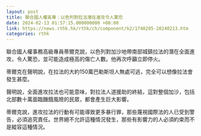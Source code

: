 ```yaml
---
layout: post
title: 聯合國人權高專：以色列對拉法潛在進攻令人驚恐
date: 2024-02-13 01:57:15.000000000 +08:00
link: https://news.rthk.hk/rthk/ch/component/k2/1740205-20240213.htm
categories: rthk
---
```


聯合國人權事務高級專員蒂爾克說，以色列對加沙地帶南部城鎮拉法的潛在全面進攻，令人驚恐，並可能造成極高的傷亡人數。他再次呼籲立即停火。

蒂爾克在聲明說，在拉法的大約150萬巴勒斯坦人無處可逃，完全可以想像拉法會發生甚麼。

聲明說，全面進攻拉法也可能意味，對拉法人道援助的終結，這對整個加沙，包括北部數十萬面臨饑餓風險的民眾，都會產生巨大影響。

蒂爾克說，進攻拉法的行動有可能導致更多暴行罪，那些蔑視國際法的人已受到警告，必須追究責任。世界絕不允許這種情況發生，那些有影響力的人必須約束而不是縱容這種情況。
